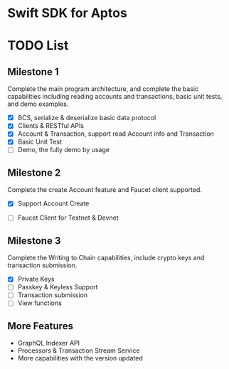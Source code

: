 # Swift SDK for Aptos

# TODO List

## Milestone 1
Complete the main program architecture, and complete the basic capabilities including reading accounts and transactions, basic unit tests, and demo examples.
- [x] BCS, serialize & deserialize basic data protocol
- [x] Clients & RESTful APIs
- [x] Account & Transaction, support read Account info and Transaction
- [x] Basic Unit Test
- [ ] Demo, the fully demo by usage

## Milestone 2
Complete the create Account feature and Faucet client supported.

- [x] Support Account Create
- [ ] Faucet Client for Testnet & Devnet


## Milestone 3
Complete the Writing to Chain capabilities, include crypto keys and transaction submission.

- [x] Private Keys
- [ ] Passkey & Keyless Support
- [ ] Transaction submission
- [ ] View functions

## More Features
- GraphQL Indexer API 
- Processors & Transaction Stream Service
- More capabilities with the version updated